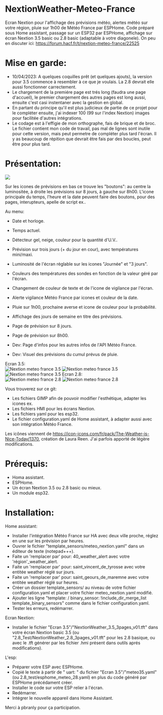 
# NextionWeather-Meteo-France
Ecran Nextion pour l'affichage des prévisions météo, alertes météo sur votre région, pluie sur 1h00 de Météo France par ESPHome. Code préparé sous Home assistant, passage sur un ESP32 par ESPHome, affichage sur écran Nextion 3.5 basic ou 2.8 basic (adaptable à votre diagonele).
On peu en discuter ici:
https://forum.hacf.fr/t/nextion-meteo-france/22525

# Mise en garde:

- 10/04/2023: A quelques coquilles prêt (et quelques ajouts), la version pour 3.5 commence à resembler à ce que je voulais. La 2.8 devrait elle aussi fonctionner carrectement. 
- Le chargement de la premiére page est trés long (faudra une page d'accueil), le premier chargement des autres pages est long aussi, ensuite c'est casi instentaner avec la gestion en global. 
- En partant du principe qu'il est plus judicieux de partie de ce projet pour le compléter ensuite, j'ai indexer 100 (99 sur l'index Nextion) images pour facilitée d'autres intégrations.
- Le codage est à l'effigie de mon orthographe, fais de brique et de broc. Le fichier contient mon code de travail, pas mal de lignes sont inutile pour cette version, mais peut permetre de compléter plus tard l'écran. Il y as beaucoup de répition que devrait être fais par des boucles, peut être pour plus tard.

# Présentation:

![](/Demo%20ecran%203.5.png)

Sur les icones de prévisions en bas ce trouve les "boutons": au centre la luminositée, à droite les prévisions sur 8 jours, à gauche sur 8h00. L'icone principale du temps, l'heure et la date peuvent faire des boutons, pour des pages, interupteurs, apelle de script ex..

Au menu:
- Date et horloge.
- Temps actuel.
- Détecteur gel, neige, couleur pour la quantité d'U.V..
- Prévision sur trois jours (+ du jour en cour), avec températures mini/maxi.
- Luminosité de l'écran réglable sur les icones "Journée" et "3 jours".
- Couleurs des températures des sondes en fonction de la valeur géré par l'écran.
- Changement de couleur de texte et de l'icone de vigilance par l'écran.
- Alerte vigilance Météo France par icones et couleur de la date.
- Pluie sur 1h00, prochaine averse et icone de couleur pour la probabilité.
- Affichage des jours de semaine en titre des prévisions.
- Page de prévision sur 8 jours.
- Page de prévision sur 8h00.

- Dev: Page d'infos pour les autres infos de l'API Météo France.
- Dev: Visuel des prévisions du cumul prévus de pluie.

Ecran 3.5:         
![Nextion meteo france 3.5](/NextionWeather35P0.jpg)
![Nextion meteo france 3.5](/NextionWeather35P2.jpg)
![Nextion meteo france 3.5](/NextionWeather35P3.jpg)
Ecran 2.8:        
![Nextion meteo france 2.8](/NextionWeather28P0.jpg)
![Nextion meteo france 2.8](/NextionWeather28P2.jpg)

Vous trouverez sur ce git:
- Les fichiers GIMP afin de pouvoir modifier l'esthétique, adapter les icones ex.
- Les fichiers HMI pour les écrans Nextion.
- Les fichiers yaml pour les esp32.
- Le fichier configuration.yaml de Home assistant, à adapter aussi avec son intégration Météo France.

Les icônes viennent de https://icon-icons.com/fr/pack/The-Weather-is-Nice-Today/1370, création de Laura Reen. J'ai parfois apporté de légère modifications.

# Prérequis:

- Homa assistant.
- ESPHome.
- Un écran Nextion 3.5 ou 2.8 basic ou mieux.
- Un module esp32.

# Installation:
Home assistant:
- Installer l'intégration Météo France sur HA avec deux ville proche, réglez en une sur les prévision par heures.
- Ouvrer le fichier "template_sensors/meteo_nextion.yaml" dans un éditeur de texte (notepad+++).
- Faite un 'remplacer par' pour: 40_weather_alert avec votre 'région'_weather_alert.
- Faite un 'remplacer par' pour: saint_vincent_de_tyrosse avec votre entitée weather réglé sur jours.
- Faite un 'remplacer par' pour: saint_geours_de_maremne avec votre entitée weather réglé sur heures.
- Créer un dossier template_sensors/ au niveau de votre fichier configuration.yaml et placer votre fichier meteo_nextion.yaml modifié.
- Ajouter les ligne "template: / binary_sensor: !include_dir_merge_list template_binary_sensors" comme dans le fichier configuration.yaml.
- Tester les erreurs, redémarrer.

Ecran Nextion:
- Installer le fichier "Ecran 3.5"/"NextionWeather_3.5_3pages_v01.tft" dans votre écran Nextion basic 3.5 (ou "2.8_Test/NextionWeather_2.8_3pages_v01.tft" pour les 2.8 basique, ou avec le .tft générer par les fichier .hmi présent dans outils aprés modifications).

L'esp:
- Préparer votre ESP avec ESPHome.
- Copié le texte à partir de " uart: " du fichier "Ecran 3.5"/"meteo35.yaml" (ou 2.8_test/esphome_meteo_28.yaml) en plus du code généré par ESPHome précédament créer.
- Installer le code sur votre ESP relier à l'écran.
- Redémarrer.
- Intégrer le nouvelle appareil dans Home Assistant.

Merci à pbranly pour ça participation.
